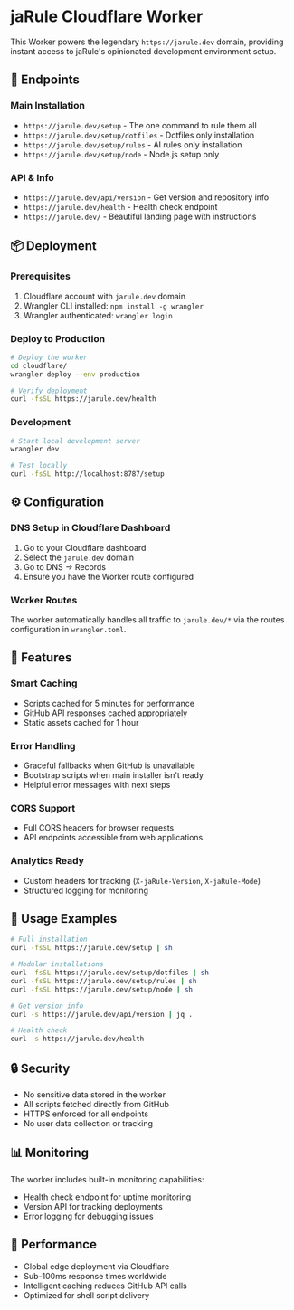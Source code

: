 # jaRule Cloudflare Worker

This Worker powers the legendary `https://jarule.dev` domain, providing instant access to jaRule's opinionated development environment setup.

## 🚀 Endpoints

### Main Installation
- `https://jarule.dev/setup` - The one command to rule them all
- `https://jarule.dev/setup/dotfiles` - Dotfiles only installation
- `https://jarule.dev/setup/rules` - AI rules only installation  
- `https://jarule.dev/setup/node` - Node.js setup only

### API & Info
- `https://jarule.dev/api/version` - Get version and repository info
- `https://jarule.dev/health` - Health check endpoint
- `https://jarule.dev/` - Beautiful landing page with instructions

## 📦 Deployment

### Prerequisites
1. Cloudflare account with `jarule.dev` domain
2. Wrangler CLI installed: `npm install -g wrangler`
3. Wrangler authenticated: `wrangler login`

### Deploy to Production
```bash
# Deploy the worker
cd cloudflare/
wrangler deploy --env production

# Verify deployment
curl -fsSL https://jarule.dev/health
```

### Development
```bash
# Start local development server
wrangler dev

# Test locally
curl -fsSL http://localhost:8787/setup
```

## ⚙️ Configuration

### DNS Setup in Cloudflare Dashboard
1. Go to your Cloudflare dashboard
2. Select the `jarule.dev` domain
3. Go to DNS → Records
4. Ensure you have the Worker route configured

### Worker Routes
The worker automatically handles all traffic to `jarule.dev/*` via the routes configuration in `wrangler.toml`.

## 🔧 Features

### Smart Caching
- Scripts cached for 5 minutes for performance
- GitHub API responses cached appropriately
- Static assets cached for 1 hour

### Error Handling
- Graceful fallbacks when GitHub is unavailable
- Bootstrap scripts when main installer isn't ready
- Helpful error messages with next steps

### CORS Support
- Full CORS headers for browser requests
- API endpoints accessible from web applications

### Analytics Ready
- Custom headers for tracking (`X-jaRule-Version`, `X-jaRule-Mode`)
- Structured logging for monitoring

## 🎯 Usage Examples

```bash
# Full installation
curl -fsSL https://jarule.dev/setup | sh

# Modular installations
curl -fsSL https://jarule.dev/setup/dotfiles | sh
curl -fsSL https://jarule.dev/setup/rules | sh
curl -fsSL https://jarule.dev/setup/node | sh

# Get version info
curl -s https://jarule.dev/api/version | jq .

# Health check
curl -s https://jarule.dev/health
```

## 🔒 Security

- No sensitive data stored in the worker
- All scripts fetched directly from GitHub
- HTTPS enforced for all endpoints
- No user data collection or tracking

## 📊 Monitoring

The worker includes built-in monitoring capabilities:
- Health check endpoint for uptime monitoring
- Version API for tracking deployments
- Error logging for debugging issues

## 🚀 Performance

- Global edge deployment via Cloudflare
- Sub-100ms response times worldwide
- Intelligent caching reduces GitHub API calls
- Optimized for shell script delivery